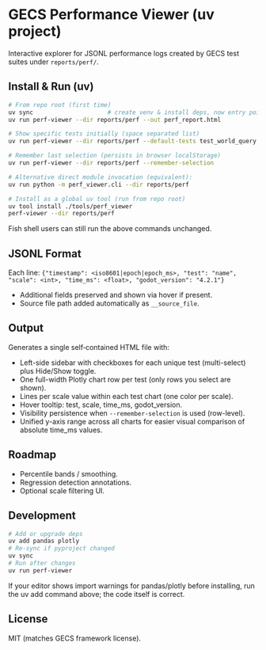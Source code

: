 # GECS Performance Viewer (uv project)

Interactive explorer for JSONL performance logs created by GECS test suites under `reports/perf/`.

## Install & Run (uv)

```bash
# From repo root (first time)
uv sync                     # create venv & install deps, now entry point available
uv run perf-viewer --dir reports/perf --out perf_report.html

# Show specific tests initially (space separated list)
uv run perf-viewer --dir reports/perf --default-tests test_world_query test_entity_lifecycle

# Remember last selection (persists in browser localStorage)
uv run perf-viewer --dir reports/perf --remember-selection

# Alternative direct module invocation (equivalent):
uv run python -m perf_viewer.cli --dir reports/perf

# Install as a global uv tool (run from repo root)
uv tool install ./tools/perf_viewer
perf-viewer --dir reports/perf
```

Fish shell users can still run the above commands unchanged.

## JSONL Format

Each line: `{"timestamp": <iso8601|epoch|epoch_ms>, "test": "name", "scale": <int>, "time_ms": <float>, "godot_version": "4.2.1"}`

- Additional fields preserved and shown via hover if present.
- Source file path added automatically as `__source_file`.

## Output

Generates a single self‑contained HTML file with:

- Left-side sidebar with checkboxes for each unique test (multi-select) plus Hide/Show toggle.
- One full-width Plotly chart row per test (only rows you select are shown).
- Lines per scale value within each test chart (one color per scale).
- Hover tooltip: test, scale, time_ms, godot_version.
- Visibility persistence when `--remember-selection` is used (row-level).
- Unified y-axis range across all charts for easier visual comparison of absolute time_ms values.

## Roadmap

- Percentile bands / smoothing.
- Regression detection annotations.
- Optional scale filtering UI.

## Development

```bash
# Add or upgrade deps
uv add pandas plotly
# Re-sync if pyproject changed
uv sync
# Run after changes
uv run perf-viewer
```

If your editor shows import warnings for pandas/plotly before installing, run the uv add command above; the code itself is correct.

## License

MIT (matches GECS framework license).
